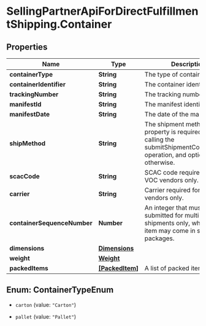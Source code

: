 # SellingPartnerApiForDirectFulfillmentShipping.Container

## Properties
Name | Type | Description | Notes
------------ | ------------- | ------------- | -------------
**containerType** | **String** | The type of container. | 
**containerIdentifier** | **String** | The container identifier. | 
**trackingNumber** | **String** | The tracking number. | [optional] 
**manifestId** | **String** | The manifest identifier. | [optional] 
**manifestDate** | **String** | The date of the manifest. | [optional] 
**shipMethod** | **String** | The shipment method. This property is required when calling the submitShipmentConfirmations operation, and optional otherwise. | [optional] 
**scacCode** | **String** | SCAC code required for NA VOC vendors only. | [optional] 
**carrier** | **String** | Carrier required for EU VOC vendors only. | [optional] 
**containerSequenceNumber** | **Number** | An integer that must be submitted for multi-box shipments only, where one item may come in separate packages. | [optional] 
**dimensions** | [**Dimensions**](Dimensions.md) |  | [optional] 
**weight** | [**Weight**](Weight.md) |  | 
**packedItems** | [**[PackedItem]**](PackedItem.md) | A list of packed items. | 


<a name="ContainerTypeEnum"></a>
## Enum: ContainerTypeEnum


* `carton` (value: `"Carton"`)

* `pallet` (value: `"Pallet"`)




